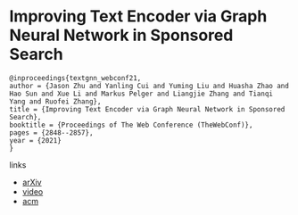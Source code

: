 # Improving Text Encoder via Graph Neural Network in Sponsored Search

```
@inproceedings{textgnn_webconf21,
author = {Jason Zhu and Yanling Cui and Yuming Liu and Huasha Zhao and Hao Sun and Xue Li and Markus Pelger and Liangjie Zhang and Tianqi Yang and Ruofei Zhang},
title = {Improving Text Encoder via Graph Neural Network in Sponsored Search},
booktitle = {Proceedings of The Web Conference (TheWebConf)},
pages = {2848--2857},
year = {2021}
}
```

links
- [arXiv](https://arxiv.org/abs/2101.06323)
- [video](https://www.youtube.com/watch?v=5WHibS69MVA)
- [acm](https://dl.acm.org/doi/10.1145/3442381.3449842)